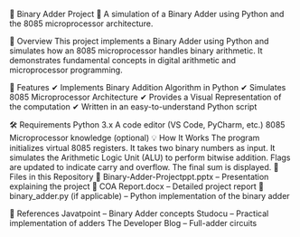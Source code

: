 📌 Binary Adder Project
🚀 A simulation of a Binary Adder using Python and the 8085 microprocessor architecture.

📖 Overview
This project implements a Binary Adder using Python and simulates how an 8085 microprocessor handles binary arithmetic. It demonstrates fundamental concepts in digital arithmetic and microprocessor programming.

🔧 Features
✔ Implements Binary Addition Algorithm in Python
✔ Simulates 8085 Microprocessor Architecture
✔ Provides a Visual Representation of the computation
✔ Written in an easy-to-understand Python script

🛠️ Requirements
Python 3.x
A code editor (VS Code, PyCharm, etc.)
8085 Microprocessor knowledge (optional)
💡 How It Works
The program initializes virtual 8085 registers.
It takes two binary numbers as input.
It simulates the Arithmetic Logic Unit (ALU) to perform bitwise addition.
Flags are updated to indicate carry and overflow.
The final sum is displayed.
📂 Files in this Repository
📜 Binary-Adder-Projectppt.pptx – Presentation explaining the project
📜 COA Report.docx – Detailed project report
📜 binary_adder.py (if applicable) – Python implementation of the binary adder

📌 References
Javatpoint – Binary Adder concepts
Studocu – Practical implementation of adders
The Developer Blog – Full-adder circuits
